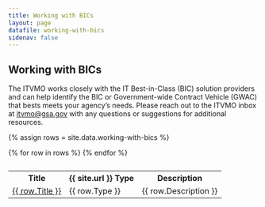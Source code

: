 ```yaml
---
title: Working with BICs
layout: page
datafile: working-with-bics
sidenav: false
---
```


<section class="grid-container clearfix padding-left-0 padding-right-1">
<h1 class="margin-top-0">Working with BICs</h1>
    <div class="grid-row">
    <p>The ITVMO works closely with the IT Best-in-Class (BIC) solution providers and can help identify the BIC or Government-wide Contract Vehicle (GWAC) that bests meets your agency’s needs. Please reach out to the ITVMO inbox at <a href="mailto:itvmo@gsa.gov">itvmo@gsa.gov</a> with any questions or suggestions for additional resources.
    </p>
    </div>
<div class="usa-table-container--scrollable">
<table class="usa-table">
  <caption></caption>
  
  {% assign rows = site.data.working-with-bics %}
  <th class="row-color">Title</th>
  <th class="row-color">{{ site.url }} Type</th>
  <th class="row-color">Description</th>
    {% for row in rows %}
    <tr>
      <td><a href="{{  row.Link }}">{{  row.Title }}</a></td>
      <td>{{  row.Type }}</td>
      <td>{{  row.Description }}</td>
    </tr>
    {% endfor %}
  </table>
</div>
</section>